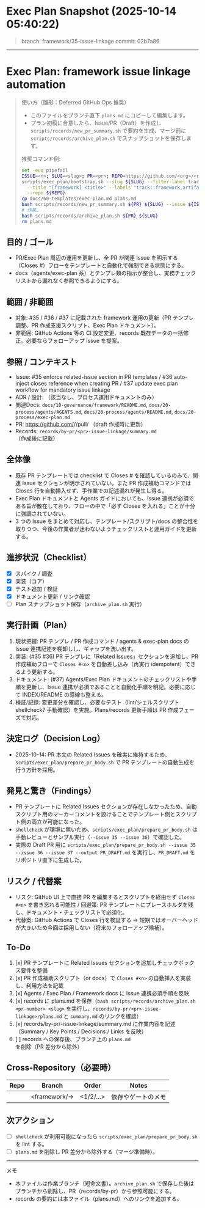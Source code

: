 # Exec Plan Snapshot (2025-10-14 05:40:22)

> branch: framework/35-issue-linkage  commit: 02b7a86

---
# Exec Plan: framework issue linkage automation

> 使い方（雛形：Deferred GitHub Ops 推奨）
> - このファイルをブランチ直下 `plans.md` にコピーして編集します。
> - プラン初稿に合意したら、Issue/PR（Draft）を作成し `scripts/records/new_pr_summary.sh` で要約を生成、マージ前に `scripts/records/archive_plan.sh` でスナップショットを保存します。
>
> 推奨コマンド例:
> ```bash
> set -euo pipefail
> ISSUE=<n>; SLUG=<slug>; PR=<pr>; REPO=https://github.com/<org>/<repo>; AUTHOR=@you
> scripts/exec_plan/bootstrap.sh --slug ${SLUG} --filter-label track::framework \
>   --title "[framework] <title>" --labels "track::framework,artifact::<type>,status::triage,lifecycle::draft" \
>   --repo ${REPO}
> cp docs/60-templates/exec-plan.md plans.md
> bash scripts/records/new_pr_summary.sh ${PR} ${SLUG} --issue ${ISSUE} --repo-url ${REPO} --author ${AUTHOR}
> # 作業…
> bash scripts/records/archive_plan.sh ${PR} ${SLUG}
> rm plans.md
> ```

## 目的 / ゴール
- PR/Exec Plan 周辺の運用を更新し、全 PR が関連 Issue を明示する（Closes #<n>）フローをテンプレートと自動化で強制できる状態にする。
- docs（agents/exec-plan 系）とテンプレ類の指示が整合し、実務チェックリストから漏れなく参照できるようにする。

## 範囲 / 非範囲
- 対象: #35 / #36 / #37 に記載された framework 運用の更新（PR テンプレ調整、PR 作成支援スクリプト、Exec Plan ドキュメント）。
- 非範囲: GitHub Actions 等の CI 設定変更、records 既存データの一括修正。必要ならフォローアップ Issue を提案。

## 参照 / コンテキスト
- Issue: #35 enforce related-issue section in PR templates / #36 auto-inject closes reference when creating PR / #37 update exec plan workflow for mandatory issue linkage
- ADR / 設計: （該当なし、プロセス運用ドキュメントのみ）
- 関連Docs: `docs/10-governance/framework/README.md`, `docs/20-process/agents/AGENTS.md`, `docs/20-process/agents/README.md`, `docs/20-process/exec-plan.md`
 - PR: https://github.com/<org>/<repo>/pull/<pr> （draft 作成時に更新）
 - Records: `records/by-pr/<pr>-issue-linkage/summary.md` （作成後に記載）

## 全体像
- 既存 PR テンプレートでは checklist で Closes #<n> を確認しているのみで、関連 Issue セクションが明示されていない。また PR 作成補助コマンドでは Closes 行を自動挿入せず、手作業での記述漏れが発生し得る。
- Exec Plan ドキュメントと Agents ガイドにおいても、Issue 連携が必須である旨が散在しており、フローの中で「必ず Closes を入れる」ことが十分に強調されていない。
- 3 つの Issue をまとめて対応し、テンプレート/スクリプト/docs の整合性を取りつつ、今後の作業者が迷わないようチェックリストと運用ガイドを更新する。

## 進捗状況（Checklist）
- [x] スパイク / 調査
- [x] 実装（コア）
- [x] テスト追加 / 検証
- [x] ドキュメント更新 / リンク確認
- [ ] Plan スナップショット保存（`archive_plan.sh` 実行）

## 実行計画（Plan）
1. 現状把握: PR テンプレ / PR 作成コマンド / agents & exec-plan docs の Issue 連携記述を棚卸しし、ギャップを洗い出す。
2. 実装: (#35 #36) PR テンプレに「Related Issues」セクションを追加し、PR 作成補助フローで `Closes #<n>` を自動差し込み（再実行 idempotent）できるよう更新する。
3. ドキュメント: (#37) Agents/Exec Plan ドキュメントのチェックリストや手順を更新し、Issue 連携が必須であることと自動化手順を明記。必要に応じて INDEX/README の導線も整える。
4. 検証/記録: 変更差分を確認し、必要なテスト（lint/シェルスクリプト shellcheck? 手動確認）を実施。Plans/records 更新手順は PR 作成フェーズで対応。

## 決定ログ（Decision Log）
- 2025-10-14: PR 本文の Related Issues を確実に維持するため、`scripts/exec_plan/prepare_pr_body.sh` で PR テンプレートの自動生成を行う方針を採用。

## 発見と驚き（Findings）
- PR テンプレートに Related Issues セクションが存在しなかったため、自動スクリプト用のマーカーコメントを設けることでテンプレート側とスクリプト側の両立が可能になった。
- `shellcheck` が環境に無いため、`scripts/exec_plan/prepare_pr_body.sh` は手動レビューとサンプル実行（`--issue 35 --issue 36`）で確認した。
- 実際の Draft PR 用に `scripts/exec_plan/prepare_pr_body.sh --issue 35 --issue 36 --issue 37 --output PR_DRAFT.md` を実行し、`PR_DRAFT.md` をリポジトリ直下に生成した。

## リスク / 代替案
- リスク: GitHub UI 上で直接 PR を編集するとスクリプトを経由せず `Closes #<n>` を書き忘れる可能性 / 回避策: PR テンプレートにプレースホルダを残し、ドキュメント・チェックリストで必須化。
- 代替案: GitHub Actions で Closes 行を検証する → 短期ではオーバーヘッドが大きいため今回は採用しない（将来のフォローアップ候補）。

## To-Do
1. [x] PR テンプレートに Related Issues セクションを追加しチェックボックス要件を整備
2. [x] PR 作成補助スクリプト（or docs）で `Closes #<n>` の自動挿入を実装し、利用方法を記載
3. [x] Agents / Exec Plan / Framework docs に Issue 連携必須手順を反映
4. [x] records に plans.md を保存（`bash scripts/records/archive_plan.sh <pr-number> <slug>` を実行し、`records/by-pr/<pr>-issue-linkage>/plans.md` と `summary.md` のリンクを確認）
5. [x] records/by-pr/<pr>-issue-linkage/summary.md に作業内容を記述（Summary / Key Points / Decisions / Links を反映）
6. [ ] records への保存後、ブランチ上の `plans.md` を削除（PR 差分から除外）

## Cross-Repository（必要時）
| Repo | Branch | Order | Notes |
|------|--------|-------|-------|
| <name> | <framework/<issue>-<slug>> | <1/2/…> | 依存やゲートのメモ |

## 次アクション
- [ ] `shellcheck` が利用可能になったら `scripts/exec_plan/prepare_pr_body.sh` を lint する。
- [ ] `plans.md` を削除し PR 差分から除外する（マージ準備時）。

---
メモ
- 本ファイルは作業ブランチ（短命文書）。`archive_plan.sh` で保存した後はブランチから削除し、PR（records/by-pr）から参照可能にする。
- records の要約には本ファイル（plans.md）へのリンクを追加する。
